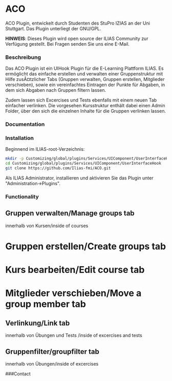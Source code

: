 ACO
============

ACO Plugin, entwickelt durch Studenten des StuPro IZIAS an der Uni Stuttgart. Das Plugin unterliegt der GNU/GPL. 

**HINWEIS**: Dieses Plugin wird open source der ILIAS Community zur Verfügung gestellt. Bei Fragen senden Sie uns eine E-Mail.

### Beschreibung
Das ACO Plugin ist ein UIHook Plugin für die E-Learning Plattform ILIAS. Es ermöglicht das einfache erstellen und verwalten einer Gruppenstruktur mit Hilfe zusÃ¤tzlicher Tabs (Gruppen verwalten, Gruppen erstellen, Mitglieder verschieben), sowie ein vereinfachtes Eintragen der Punkte für Abgaben, in dem sich Abgaben nach Gruppen filtern lassen.

Zudem lassen sich Excercises und Tests ebenfalls mit einem neuen Tab einfacher verlinken. Die vorgesehen Kursstruktur enthält dabei einen Admin Folder, über den sich die einzelnen Inhalte für die Gruppen verlinken lassen. 

### Documentation


### Installation
Beginnend im ILIAS-root-Verzeichnis:
```bash
mkdir -p Customizing/global/plugins/Services/UIComponent/UserInterfaceHook/
cd Customizing/global/plugins/Services/UIComponent/UserInterfaceHook
git clone https://github.com/Ilias-fmi/ACO.git
```
Als ILIAS Administrator, installieren und aktivieren Sie das Plugin unter "Administration->Plugins".

### Functionality

## Gruppen verwalten/Manage groups tab 
innerhalb von Kursen/inside of courses

# Gruppen erstellen/Create groups tab

# Kurs bearbeiten/Edit course tab

# Mitglieder verschieben/Move a group member tab

## Verlinkung/Link tab
innerhalb von Übungen und Tests /inside of excercises and tests

## Gruppenfilter/groupfilter tab
innerhalb von Übungen/inside of excercises
 


###Contact




